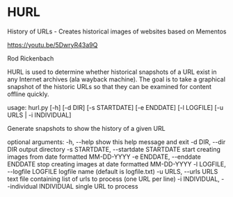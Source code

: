 # HURL
History of URLs - Creates historical images of websites based on Mementos

https://youtu.be/5DwryR43a9Q

Rod Rickenbach

HURL is used to determine whether historical snapshots of a URL exist in any Internet archives (ala wayback machine).  The goal is to take a graphical snapshot of the historic URLs so that they can be examined for content offline quickly.  

usage: hurl.py [-h] [-d DIR] [-s STARTDATE] [-e ENDDATE] [-l LOGFILE]
               [-u URLS | -i INDIVIDUAL]

Generate snapshots to show the history of a given URL

optional arguments:
  -h, --help            show this help message and exit
  -d DIR, --dir DIR     output directory
  -s STARTDATE, --startdate STARTDATE
                        start creating images from date formatted MM-DD-YYYY
  -e ENDDATE, --enddate ENDDATE
                        stop creating images at date formatted MM-DD-YYYY
  -l LOGFILE, --logfile LOGFILE
                        logfile name (default is logfile.txt)
  -u URLS, --urls URLS  text file containing list of urls to process (one URL
                        per line)
  -i INDIVIDUAL, --individual INDIVIDUAL
                        single URL to process
